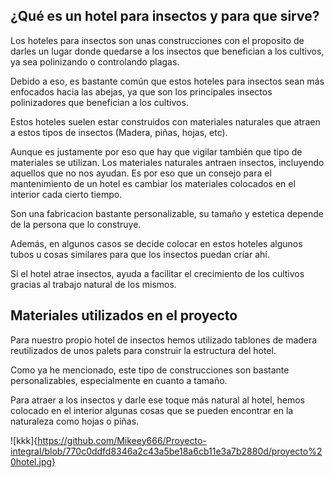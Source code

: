 ## ¿Qué es un hotel para insectos y para que sirve?

Los hoteles para insectos son unas construcciones con el proposito de darles un lugar donde quedarse a los insectos que benefician a los cultivos, ya sea polinizando o controlando plagas.

Debido a eso, es bastante común que estos hoteles para insectos sean más enfocados hacia las abejas, ya que son los principales insectos polinizadores que benefician a los cultivos.

Estos hoteles suelen estar construidos con materiales naturales que atraen a estos tipos de insectos (Madera, piñas, hojas, etc). 

Aunque es justamente por eso que hay que vigilar también que tipo de materiales se utilizan. Los materiales naturales antraen insectos, incluyendo aquellos que no nos ayudan. Es por eso que un consejo para el mantenimiento de un hotel es cambiar los materiales colocados en el interior cada cierto tiempo.

Son una fabricacion bastante personalizable, su tamaño y estetica depende de la persona que lo construye. 

Además, en algunos casos se decide colocar en estos hoteles algunos tubos u cosas similares para que los insectos puedan críar ahí. 

Si el hotel atrae insectos, ayuda a facilitar el crecimiento de los cultivos gracias al trabajo natural de los mismos. 

## Materiales utilizados en el proyecto

Para nuestro propio hotel de insectos hemos utilizado tablones de madera reutilizados de unos palets para construir la estructura del hotel.

Como ya he mencionado, este tipo de construcciones son bastante personalizables, especialmente en cuanto a tamaño. 

Para atraer a los insectos y darle ese toque más natural al hotel, hemos colocado en el interior algunas cosas que se pueden encontrar en la naturaleza como hojas o piñas.

![kkk]{https://github.com/Mikeey666/Proyecto-integral/blob/770c0ddfd8346a2c43a5be18a6cb11e3a7b2880d/proyecto%20hotel.jpg}
